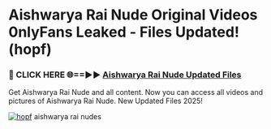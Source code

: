 # Aishwarya Rai Nude Original Videos 0nlyFans Leaked - Files Updated! (hopf)

<h3>🔴 CLICK HERE 🌐==►► <a href="https://tinyurl.com/4mcuefdz" rel="nofollow">Aishwarya Rai Nude Updated Files</a></h3>

Get Aishwarya Rai Nude and all content. Now you can access all videos and pictures of Aishwarya Rai Nude. New Updated Files 2025!

[![hopf](https://i.imgur.com/StAQSOY.gif)](https://tinyurl.com/4mcuefdz)
aishwarya rai nudes